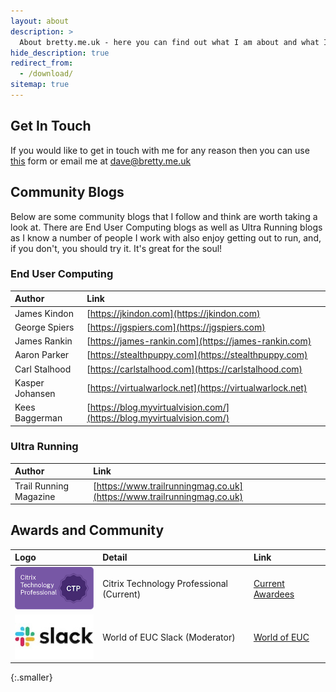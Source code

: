 ```yaml
---
layout: about
description: >
  About bretty.me.uk - here you can find out what I am about and what I do.
hide_description: true
redirect_from:
  - /download/
sitemap: true
---
```

<!--author-->

## Get In Touch

If you would like to get in touch with me for any reason then you can use [this](/contact) form or email me at [dave@bretty.me.uk](mailto:dave@bretty.me.uk)

## Community Blogs

Below are some community blogs that I follow and think are worth taking a look at. There are End User Computing blogs as well as Ultra Running blogs as I know a number of people I work with also enjoy getting out to run, and, if you don't, you should try it. It's great for the soul! 

### End User Computing

| Author | Link | 
|:-----------------|:-----------|
| James Kindon | [https://jkindon.com](https://jkindon.com) | 
| George Spiers | [https://jgspiers.com](https://jgspiers.com) | 
| James Rankin | [https://james-rankin.com](https://james-rankin.com) | 
| Aaron Parker | [https://stealthpuppy.com](https://stealthpuppy.com) | 
| Carl Stalhood | [https://carlstalhood.com](https://carlstalhood.com) | 
| Kasper Johansen| [https://virtualwarlock.net](https://virtualwarlock.net) | 
| Kees Baggerman | [https://blog.myvirtualvision.com/](https://blog.myvirtualvision.com/) |

### Ultra Running

| Author | Link | 
|:-----------------|:-----------|
| Trail Running Magazine | [https://www.trailrunningmag.co.uk](https://www.trailrunningmag.co.uk) | 

## Awards and Community

| Logo | Detail | Link |
| :--- | :--- | :--- |
| ![](/assets/img/ctp_badge.png) | Citrix Technology Professional (Current) | [Current Awardees](https://www.citrix.com/community/ctp/awardees.html) |
| ![](/assets/img/slack.jpg) | World of EUC Slack (Moderator) | [World of EUC](https://worldofeuc.slack.com) |
{:.smaller}
